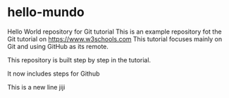 # hello-mundo
Hello World repository for Git tutorial
This is an example repository fot the Git tutorial on https://www.w3schools.com
This tutorial focuses mainly on Git and using GitHub as its remote.

This repository is built step by step in the tutorial.

It now includes steps for Github

This is a new line jiji
